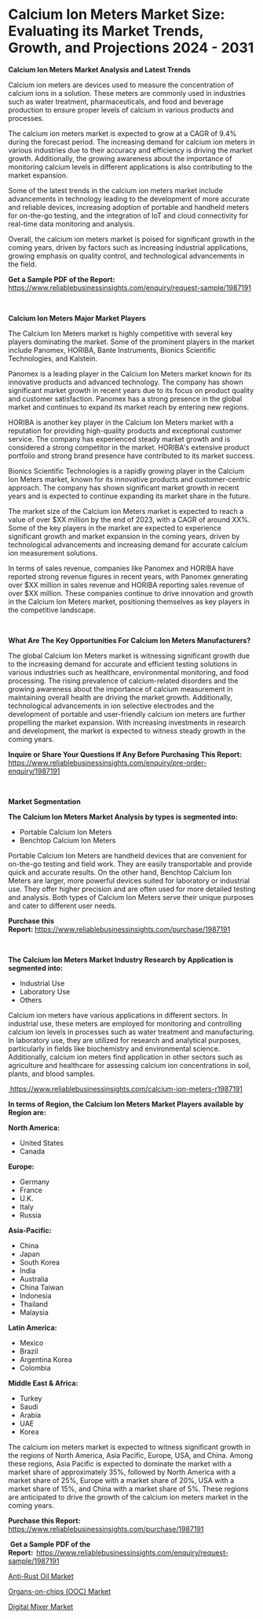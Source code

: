 <p><h1>Calcium Ion Meters Market Size: Evaluating its Market Trends, Growth, and Projections 2024 - 2031</h1></p><p><strong>Calcium Ion Meters Market Analysis and Latest Trends</strong></p>
<p><p>Calcium ion meters are devices used to measure the concentration of calcium ions in a solution. These meters are commonly used in industries such as water treatment, pharmaceuticals, and food and beverage production to ensure proper levels of calcium in various products and processes.</p><p>The calcium ion meters market is expected to grow at a CAGR of 9.4% during the forecast period. The increasing demand for calcium ion meters in various industries due to their accuracy and efficiency is driving the market growth. Additionally, the growing awareness about the importance of monitoring calcium levels in different applications is also contributing to the market expansion.</p><p>Some of the latest trends in the calcium ion meters market include advancements in technology leading to the development of more accurate and reliable devices, increasing adoption of portable and handheld meters for on-the-go testing, and the integration of IoT and cloud connectivity for real-time data monitoring and analysis.</p><p>Overall, the calcium ion meters market is poised for significant growth in the coming years, driven by factors such as increasing industrial applications, growing emphasis on quality control, and technological advancements in the field.</p></p>
<p><strong>Get a Sample PDF of the Report:&nbsp;</strong> <a href="https://www.reliablebusinessinsights.com/enquiry/request-sample/1987191">https://www.reliablebusinessinsights.com/enquiry/request-sample/1987191</a></p>
<p>&nbsp;</p>
<p><strong>Calcium Ion Meters Major Market Players</strong></p>
<p><p>The Calcium Ion Meters market is highly competitive with several key players dominating the market. Some of the prominent players in the market include Panomex, HORIBA, Bante Instruments, Bionics Scientific Technologies, and Kalstein.</p><p>Panomex is a leading player in the Calcium Ion Meters market known for its innovative products and advanced technology. The company has shown significant market growth in recent years due to its focus on product quality and customer satisfaction. Panomex has a strong presence in the global market and continues to expand its market reach by entering new regions.</p><p>HORIBA is another key player in the Calcium Ion Meters market with a reputation for providing high-quality products and exceptional customer service. The company has experienced steady market growth and is considered a strong competitor in the market. HORIBA's extensive product portfolio and strong brand presence have contributed to its market success.</p><p>Bionics Scientific Technologies is a rapidly growing player in the Calcium Ion Meters market, known for its innovative products and customer-centric approach. The company has shown significant market growth in recent years and is expected to continue expanding its market share in the future.</p><p>The market size of the Calcium Ion Meters market is expected to reach a value of over $XX million by the end of 2023, with a CAGR of around XX%. Some of the key players in the market are expected to experience significant growth and market expansion in the coming years, driven by technological advancements and increasing demand for accurate calcium ion measurement solutions.</p><p>In terms of sales revenue, companies like Panomex and HORIBA have reported strong revenue figures in recent years, with Panomex generating over $XX million in sales revenue and HORIBA reporting sales revenue of over $XX million. These companies continue to drive innovation and growth in the Calcium Ion Meters market, positioning themselves as key players in the competitive landscape.</p></p>
<p>&nbsp;</p>
<p><strong>What Are The Key Opportunities For Calcium Ion Meters Manufacturers?</strong></p>
<p><p>The global Calcium Ion Meters market is witnessing significant growth due to the increasing demand for accurate and efficient testing solutions in various industries such as healthcare, environmental monitoring, and food processing. The rising prevalence of calcium-related disorders and the growing awareness about the importance of calcium measurement in maintaining overall health are driving the market growth. Additionally, technological advancements in ion selective electrodes and the development of portable and user-friendly calcium ion meters are further propelling the market expansion. With increasing investments in research and development, the market is expected to witness steady growth in the coming years.</p></p>
<p><strong>Inquire or Share Your Questions If Any Before Purchasing This Report:</strong> <a href="https://www.reliablebusinessinsights.com/enquiry/pre-order-enquiry/1987191">https://www.reliablebusinessinsights.com/enquiry/pre-order-enquiry/1987191</a></p>
<p>&nbsp;</p>
<p><strong>Market Segmentation</strong></p>
<p><strong>The Calcium Ion Meters Market Analysis by types is segmented into:</strong></p>
<p><ul><li>Portable Calcium Ion Meters</li><li>Benchtop Calcium Ion Meters</li></ul></p>
<p><p>Portable Calcium Ion Meters are handheld devices that are convenient for on-the-go testing and field work. They are easily transportable and provide quick and accurate results. On the other hand, Benchtop Calcium Ion Meters are larger, more powerful devices suited for laboratory or industrial use. They offer higher precision and are often used for more detailed testing and analysis. Both types of Calcium Ion Meters serve their unique purposes and cater to different user needs.</p></p>
<p><strong>Purchase this Report:&nbsp;</strong><a href="https://www.reliablebusinessinsights.com/purchase/1987191">https://www.reliablebusinessinsights.com/purchase/1987191</a></p>
<p>&nbsp;</p>
<p><strong>The Calcium Ion Meters Market Industry Research by Application is segmented into:</strong></p>
<p><ul><li>Industrial Use</li><li>Laboratory Use</li><li>Others</li></ul></p>
<p><p>Calcium ion meters have various applications in different sectors. In industrial use, these meters are employed for monitoring and controlling calcium ion levels in processes such as water treatment and manufacturing. In laboratory use, they are utilized for research and analytical purposes, particularly in fields like biochemistry and environmental science. Additionally, calcium ion meters find application in other sectors such as agriculture and healthcare for assessing calcium ion concentrations in soil, plants, and blood samples.</p></p>
<p><a href="https://www.reliablebusinessinsights.com/calcium-ion-meters-r1987191">&nbsp;https://www.reliablebusinessinsights.com/calcium-ion-meters-r1987191</a></p>
<p><strong>In terms of Region, the Calcium Ion Meters Market Players available by Region are:</strong></p>
<p>
    <p> <strong> North America: </strong>
        <ul>
            <li>United States</li>
            <li>Canada</li>
        </ul>
        </p> 
    <p> <strong> Europe: </strong>
        <ul>
            <li>Germany</li>
            <li>France</li>
            <li>U.K.</li>
            <li>Italy</li>
            <li>Russia</li>
        </ul>
        </p> 
    <p> <strong> Asia-Pacific: </strong>
        <ul>
            <li>China</li>
            <li>Japan</li>
            <li>South Korea</li>
            <li>India</li>
            <li>Australia</li>
            <li>China Taiwan</li>
            <li>Indonesia</li>
            <li>Thailand</li>
            <li>Malaysia</li>
        </ul>
        </p> 
    <p> <strong> Latin America: </strong>
        <ul>
            <li>Mexico</li>
            <li>Brazil</li>
            <li>Argentina Korea</li>
            <li>Colombia</li>
        </ul>
        </p> 
    <p> <strong> Middle East & Africa: </strong>
        <ul>
            <li>Turkey</li>
            <li>Saudi</li>
            <li>Arabia</li>
            <li>UAE</li>
            <li>Korea</li>
        </ul>
    </p>
    </p>
<p><p>The calcium ion meters market is expected to witness significant growth in the regions of North America, Asia Pacific, Europe, USA, and China. Among these regions, Asia Pacific is expected to dominate the market with a market share of approximately 35%, followed by North America with a market share of 25%, Europe with a market share of 20%, USA with a market share of 15%, and China with a market share of 5%. These regions are anticipated to drive the growth of the calcium ion meters market in the coming years.</p></p>
<p><strong>Purchase this Report: </strong><a href="https://www.reliablebusinessinsights.com/purchase/1987191">https://www.reliablebusinessinsights.com/purchase/1987191</a></p>
<p>&nbsp;<strong>Get a Sample PDF of the Report:&nbsp;&nbsp;</strong><a href="https://www.reliablebusinessinsights.com/enquiry/request-sample/1987191">https://www.reliablebusinessinsights.com/enquiry/request-sample/1987191</a></p>
<p><strong></strong></p>
<p><p><a href="https://www.linkedin.com/pulse/global-anti-rust-oil-industry-types-applications-market-cs0kf">Anti-Rust Oil Market</a></p><p><a href="https://www.linkedin.com/pulse/organs-on-chips-ooc-industry-analysis-report-its-market-lowsf">Organs-on-chips (OOC) Market</a></p><p><a href="https://github.com/vimar16th/Market-Research-Report-List-5/blob/main/digital-mixer-market.md">Digital Mixer Market</a></p></p>